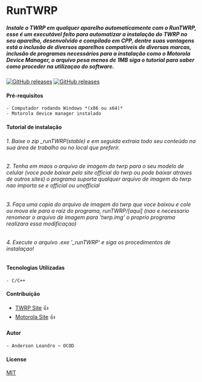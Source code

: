 
# RunTWRP
##### *Instale o TWRP em qualquer aparelho automaticamente com o RunTWRP, esse é um executável feito para automatizar a instalação do TWRP no seu aparelho, desenvolvido e compilado em CPP, dentre suas vantagens está a inclusão de diversos aparelhos compatíveis de diversas marcas, inclusão de programas necessários para a instalação como o Motorola Device Manager, o arquivo pesa menos de 1MB siga o tutorial para saber como proceder na utilizaçao do software.*

[![GitHub releases](https://img.shields.io/badge/__runTWRP-stable-brightgreen)](https://github.com/AndersonLeandrog/RunTWRP/releases) [![GitHub releases](https://img.shields.io/badge/__runTWRP-beta-orange)](https://github.com/AndersonLeandrog/RunTWRP/releases)

#### Pré-requisitos
```
- Computador rodando Windows *(x86 ou x64)*
- Motorola device manager instalado
```

#### Tutorial de instalação

###### *1. Baixe o zip _runTWRP(stable) e em seguida extraia todo seu conteúdo na sua área de trabalho ou no local que preferir.*
###### *2. Tenha em maos o arquivo de imagem do twrp para o seu modelo de celular (voce pode baixar pelo site official do twrp ou pode baixar atraves de outros sites) o programa suporta qualquer arquivo de imagem do twrp nao importa se e official ou unofficial*
###### *3. Faça uma copia do arquivo de imagem do twrp que voce baixou e cole ou mova ele para a raiz do programa, runTWRP/[aqui] (nao e necessario renomear o arquivo de imagem para 'twrp.img' o proprio programa realizara essa modificaçao)*
###### *4. Execute o arquivo .exe '_runTWRP' e siga os procedimentos de instalaçao!*

#### Tecnologias Utilizadas
```
- C/C++
```


#### Contribuição
- [TWRP Site](www.twrp.me) :+1:
- [Motorola Site](www.motorola.com.br) :+1:


#### Autor
```
- Anderson Leandro ~ OCOD 
```




#### License
[MIT](https://choosealicense.com/licenses/mit/)
